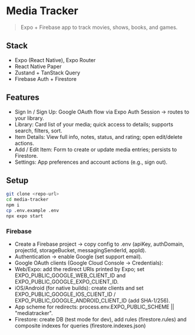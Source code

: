 # Media Tracker

> Expo + Firebase app to track movies, shows, books, and games.

## Stack

- Expo (React Native), Expo Router
- React Native Paper
- Zustand + TanStack Query
- Firebase Auth + Firestore

## Features

- Sign In / Sign Up: Google OAuth flow via Expo Auth Session → routes to your library.
- Library: Card list of your media; quick access to details; supports search, filters, sort.
- Item Details: View full info, notes, status, and rating; open edit/delete actions.
- Add / Edit Item: Form to create or update media entries; persists to Firestore.
- Settings: App preferences and account actions (e.g., sign out).

## Setup

```bash
git clone <repo-url>
cd media-tracker
npm i
cp .env.example .env
npx expo start
```

### Firebase

- Create a Firebase project → copy config to .env (apiKey, authDomain, projectId, storageBucket, messagingSenderId, appId).
- Authentication → enable Google (set support email).
- Google OAuth clients (Google Cloud Console → Credentials):
- Web/Expo: add the redirect URIs printed by Expo; set EXPO_PUBLIC_GOOGLE_WEB_CLIENT_ID and EXPO_PUBLIC_GOOGLE_EXPO_CLIENT_ID.
- iOS/Android (for native builds): create clients and set EXPO_PUBLIC_GOOGLE_IOS_CLIENT_ID / EXPO_PUBLIC_GOOGLE_ANDROID_CLIENT_ID (add SHA‑1/256).
- App scheme for redirects: process.env.EXPO_PUBLIC_SCHEME || "mediatracker".
- Firestore: create DB (test mode for dev), add rules (firestore.rules) and composite indexes for queries (firestore.indexes.json)
